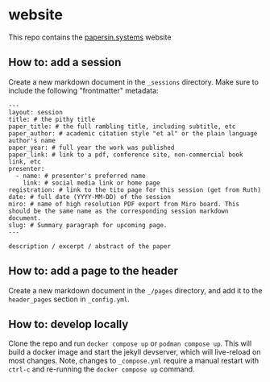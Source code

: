 # website

This repo contains the [papersin.systems](https://papersin.systems) website

## How to: add a session

Create a new markdown document in the `_sessions` directory. Make sure to include the following "frontmatter" metadata:

```
---
layout: session
title: # the pithy title
paper_title: # the full rambling title, including subtitle, etc
paper_author: # academic citation style "et al" or the plain language author's name
paper_year: # full year the work was published
paper_link: # link to a pdf, conference site, non-commercial book link, etc
presenter:
  - name: # presenter's preferred name
    link: # social media link or home page
registration: # link to the tito page for this session (get from Ruth)
date: # full date (YYYY-MM-DD) of the session
miro: # name of high resolution PDF export from Miro board. This should be the same name as the corresponding session markdown document.
slug: # Summary paragraph for upcoming page.
---

description / excerpt / abstract of the paper
```

## How to: add a page to the header

Create a new markdown document in the `_/pages` directory, and add it to the `header_pages` section in `_config.yml`.

## How to: develop locally

Clone the repo and run `docker compose up` or `podman compose up`. This will build a docker image and start the jekyll devserver, which will live-reload on most changes. Note, changes to `_compose.yml` require a manual restart with `ctrl-c` and re-running the `docker compose up` command.
 